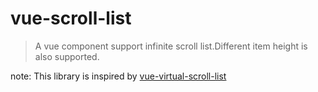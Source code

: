 # vue-scroll-list
> A vue component support infinite scroll list.Different item height is also supported.

note: This library is inspired by [vue-virtual-scroll-list](https://github.com/tangbc/vue-virtual-scroll-list)